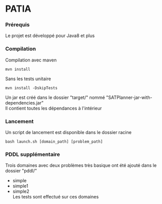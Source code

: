 # PATIA
### Prérequis
Le projet est développé pour Java8 et plus
### Compilation
Compilation avec maven
```
mvn install
```
Sans les tests unitaire
```
mvn install -DskipTests
```
Un jar est créé dans le dossier "target/" nommé "SATPlanner-jar-with-dependencies.jar"\
Il contient toutes les dépendances à l'intérieur
### Lancement
Un script de lancement est disponible dans le dossier racine
```
bash launch.sh [domain_path] [problem_path]
```
### PDDL supplémentaire
Trois domaines avec deux problèmes très basique ont été ajouté dans le dossier "pddl/"
* simple
* simple1
* simple2\
Les tests sont effectué sur ces domaines
